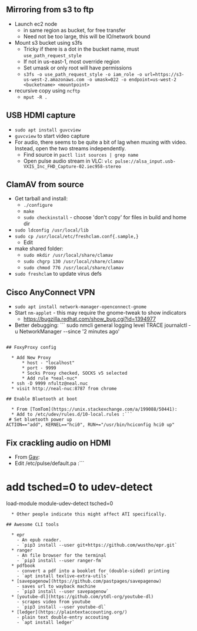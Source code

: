 <!-- njnmdoc: title="Linux Notes"  -->


## Mirroring from s3 to ftp

  * Launch ec2 node
      * in same region as bucket, for free transfer
      * Need not be too large, this will be IO/network bound
  * Mount s3 bucket using s3fs
      * Tricky if there is a dot in the bucket name, must `use_path_request_style`
      * If not in us-east-1, most override region
      * Set umask or only root will have permissions
      * `s3fs -o use_path_request_style -o iam_role -o url=https://s3-us-west-2.amazonaws.com -o umask=022 -o endpoint=us-west-2 <bucketname> <mountpoint>`
  * recursive copy using `ncftp`
      * `mput -R .`

## USB HDMI capture

  * `sudo apt install guvcview`
  * `guvcview` to start video capture
  * For audio, there seems to be quite a bit of lag when muxing with video. Instead, open the two streams independently.
    * Find source in `pactl list sources | grep name`
    * Open pulse audio stream in VLC: `vlc pulse://alsa_input.usb-VXIS_Inc_FHD_Capture-02.iec958-stereo`

## ClamAV from source

  * Get tarball and install:
      * `./configure`
      * `make`
      * `sudo checkinstall` - choose 'don't copy' for files in build and home dir
  * `sudo ldconfig /usr/local/lib`
  * `sudo cp /usr/local/etc/freshclam.conf{.sample,}`
      * Edit
  * make shared folder:
      * `sudo mkdir /usr/local/share/clamav`
      * `sudo chgrp 130 /usr/local/share/clamav`
      * `sudo chmod 776 /usr/local/share/clamav`
  * `sudo freshclam` to update virus defs

## Cisco AnyConnect VPN

  * `sudo apt install network-manager-openconnect-gnome`
  * Start `nm-applet` - this may require the gnome-tweak to show indicators
      * https://bugzilla.redhat.com/show_bug.cgi?id=1394977
  * Better debugging: ```
sudo nmcli general logging level TRACE
journalctl -u NetworkManager --since '2 minutes ago'
```

## FoxyProxy config

  * Add New Proxy
      * host - "localhost"
      * port - 9999
      * Socks Proxy checked, SOCKS v5 selected
      * Add rule *neal-nuc*
  * ssh -D 9999 nfultz@neal.nuc
  * visit http://neal-nuc:8787 from chrome

## Enable Bluetooth at boot

  * From [TomTom](https://unix.stackexchange.com/a/199088/50441):
  * Add to /etc/udev/rules.d/10-local.rules :```
 # Set bluetooth power up
ACTION=="add", KERNEL=="hci0", RUN+="/usr/bin/hciconfig hci0 up"
```

## Fix crackling audio on HDMI

  * From [Gav](https://askubuntu.com/questions/405071/static-and-crackling-in-my-hdmi-audio):
  * Edit /etc/pulse/default.pa :```
# add tsched=0 to udev-detect
load-module module-udev-detect tsched=0
```
  * Other people indicate this might affect ATI specifically.

## Awesome CLI tools

  * epr
    - An epub reader.
    - `pip3 install --user git+https://github.com/wustho/epr.git`
  * ranger
    - An file browser for the terminal
    - `pip3 install --user ranger-fm`
  * pdfbook
    - convert a pdf into a booklet for (double-sided) printing
    - `apt install texlive-extra-utils`
  * [savepagenow](https://github.com/pastpages/savepagenow)
    - saves url to wayback machine
    - `pip3 install --user savepagenow`
  * [youtube-dl](https://github.com/ytdl-org/youtube-dl)
    - scrapes video from youtube
    - `pip3 install --user youtube-dl`
  * [ledger](https://plaintextaccounting.org/)
    - plain text double-entry accouting
    - `apt install ledger`

